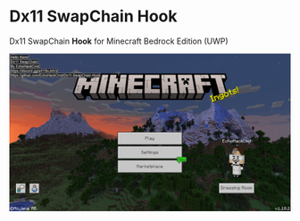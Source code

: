 # Dx11 SwapChain Hook

Dx11 SwapChain **Hook** for Minecraft Bedrock Edition (UWP)

![Screenshot](/unknown.png)
